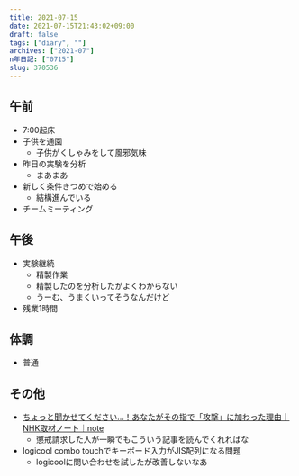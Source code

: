 ```yaml
---
title: 2021-07-15
date: 2021-07-15T21:43:02+09:00
draft: false
tags: ["diary", ""]
archives: ["2021-07"]
n年日記: ["0715"]
slug: 370536
---
```

## 午前
- 7:00起床
- 子供を通園
  - 子供がくしゃみをして風邪気味
- 昨日の実験を分析
  - まあまあ
- 新しく条件きつめで始める
  - 結構進んでいる
- チームミーティング
## 午後
- 実験継続
  - 精製作業
  - 精製したのを分析したがよくわからない
  - うーむ、うまくいってそうなんだけど
- 残業1時間
## 体調
- 普通
## その他
- [ちょっと聞かせてください…！あなたがその指で「攻撃」に加わった理由｜NHK取材ノート｜note](https://note.com/nhk_syuzai/n/n02c42a4bf16b)
  - 懲戒請求した人が一瞬でもこういう記事を読んでくれればな
- logicool combo touchでキーボード入力がJIS配列になる問題
  - logicoolに問い合わせを試したが改善しないなあ